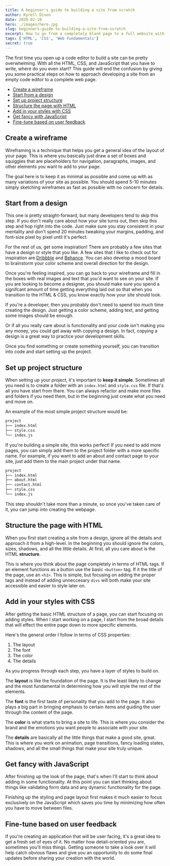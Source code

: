 ```yaml
---
title: A beginner's guide to building a site from scratch
author: Kyrell Dixon
date: 2020-02-10
hero: ./images/hero.jpg
slug: beginners-guide-to-building-a-site-from-scratch
excerpt: How to go from a completely blank page to a full website with any framework
tags: ['HTML', 'CSS', 'Web Fundamentals']
secret: true
---
```


The first time you open up a code editor to build a site can be pretty overwhelming. With all the HTML, CSS, and JavaScript that you have to write, where do you even start? This guide will end the confusion by giving you some practical steps on how to approach developing a site from an empty code editor to a complete web page.

- [Create a wireframe](#create-a-wireframe)
- [Start from a design](#start-from-a-design)
- [Set up project structure](#set-up-project-structure)
- [Structure the page with HTML](#structure-the-page-with-html)
- [Add in your styles with CSS](#add-in-your-styles-with-css)
- [Get fancy with JavaScript](#get-fancy-with-javascript)
- [Fine-tune based on user feedback](#fine-tune-based-on-user-feedback)

## Create a wireframe

Wireframing is a technique that helps you get a general idea of the layout of your page. This is where you basically just draw a set of boxes and squiggles that are placeholders for navigation, paragraphs, images, and other elements you want to add to your page.

The goal here is to keep it as minimal as possible and come up with as many variations of your site as possible. You should spend 5-10 minutes simply sketching wireframes as fast as possible with no concern for details.

## Start from a design

This one is pretty straight-forward, but many developers tend to skip this step. If you don't really care about how your site turns out, then skip this step and hop right into the code. Just make sure you stay consistent in your mentality and don't spend 20 minutes tweaking your margins, padding, and font-size pixel by pixel until it's perfect.

For the rest of us, get some inspiration! There are probably a few sites that have a design or style that you like. A few sites that I like to check out for inspiration are [Dribbble](https://www.dribbble.com) and [Behance](https://www.behance.net). You can also develop a mood board to brainstorm your color scheme and overall direction for the design.

Once you're feeling inspired, you can go back to your wireframe and fill in the boxes with real images and text that you'd want to see on your site. If you are looking to become a designer, you should make sure you spend a signifcant amount of time getting everything laid out so that when you transition to the HTML & CSS, you know exactly how your site should look.

If you're a developer, then you probably don't need to spend too much time creating the design. Just getting a color scheme, adding text, and getting some images should be enough.

Or if all you really care about is functionality and your code isn't making you any money, you could get away with copying a design. In fact, copying a design is a great way to practice your development skills.

Once you find something or create something yourself, you can transition into code and start setting up the project.

## Set up project structure

When setting up your project, it's important to **keep it simple**. Sometimes all you need is to create a folder with an `index.html` and `style.css` file. If that's all you have start from there. You can always refactor and make more files and folders if you need them, but in the beginning just create what you need and move on.

An example of the most simple project structure would be:

```bash
project
├── index.html
├── style.css
└── index.js
```

If you're building a simple site, this works perfect! If you need to add more pages, you can simply add them to the project folder
with a more specific name. For example, if you want to add an about and contact page to your site, just add them to the main project under that name.

```bash {3-4}
project
├── index.html
├── about.html
├── contact.html
├── style.css
└── index.js
```

This step shouldn't take more than a minute, so once you've taken care of it, you can jump into creating the webpage.

## Structure the page with HTML

When you first start creating a site from a design, ignore all the details and approach it from a high-level. In the beginning you should ignore the colors, sizes, shadows, and all the little details. At first, all you care about is the HTML **structure**.

This is where you think about the page completely in terms of HTML tags. If an element functions as a button use the basic `<button>` tag. If it the title of the page, use an `<h1>`. This is simple, but focusing on adding the proper tags and instead of adding unneccesary `divs` will both make your site accessible and easier to style later on.

## Add in your styles with CSS

After getting the basic HTML structure of a page, you can start focusing on adding styles. When I start working on a page, I start from the broad details that will effect the entire page down to more specific elements.

Here's the general order I follow in terms of CSS properties:

1. The layout
2. The font
3. The color
4. The details

As you progress through each step, you have a layer of styles to build on.

The **layout** is like the foundation of the page. It is the least likely to change and the most fundamental in determining how you will style the rest of the elements.

The **font** is the first taste of personality that you add to the page. It also plays a big part in bringing emphasis to certain items and guiding the user through the content of the page.

The **color** is what starts to bring a site to life. This is where you consider the brand and the emotions you want people to associate with your site.

The **details** are basically all the little things that make a good site, great. This is where you work on animation, page transitions, fancy loading states, shadows, and all the small things that make your site truly unique.

## Get fancy with JavaScript

After finishing up the look of the page, that's when I'll start to think about adding in some functionality. At this point
you can start thinking about things like validating form data and any dynamic functionality for the page.

Finishing up the styling and page layout first makes it much easier to focus exclusively on the JavaScript which saves you time by minimizing how often you have to move between files.

## Fine-tune based on user feedback

If you're creating an application that will be user facing, it's a great idea to get a fresh set of eyes of it. No matter how detail-oriented you are, sometimes you'll miss things. Getting someone to take a look over it will help catch obvious flaws and give you an opportunity to do some final updates before sharing your creation with the world.
